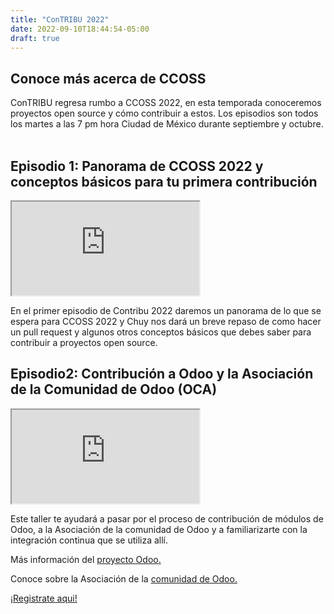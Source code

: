 ```yaml
---
title: "ConTRIBU 2022"
date: 2022-09-10T18:44:54-05:00
draft: true
---
```


## Conoce más acerca de CCOSS

ConTRIBU regresa rumbo a CCOSS  2022, en esta temporada conoceremos proyectos open source y cómo contribuir a estos. Los episodios son todos los martes a las 7 pm hora Ciudad de México durante septiembre y octubre.
<br>
<br>

   <div class="row row-cols-1 row-cols-md-2">
        <div class="col mb-4">
          <div class="card" style="border: none;">
       <h2>Episodio 1: Panorama de CCOSS 2022 y conceptos básicos para tu primera contribución</h2>
 <div class="embed-responsive embed-responsive-16by9">
              <iframe class="embed-responsive-item" src="https://www.youtube.com/embed/Lw9tdJTethU" allowfullscreen></iframe>
            </div>
            <p>En el primer episodio de Contribu 2022 daremos un panorama de lo que se espera para CCOSS 2022 y Chuy nos dará un breve repaso de como hacer un pull request y algunos otros conceptos básicos que debes saber para contribuir a proyectos open source.
</p>
          </div>
        </div>
        <div class="col mb-4">
          <div class="card" style="border: none;">
          <h2>Episodio2: Contribución a Odoo y la Asociación de la Comunidad de Odoo (OCA)</h2>
  <div class="embed-responsive embed-responsive-16by9">
              <iframe class="embed-responsive-item" src="https://www.youtube.com/embed/Ci6zVM4Sqcc" allowfullscreen></iframe>
            </div>
 </div>
 <p>Este taller te ayudará a pasar por el proceso de contribución de módulos de Odoo, a la Asociación de la comunidad de Odoo y a familiarizarte con la integración continua que se utiliza allí.

Más información del [proyecto Odoo.](https://odoo.com/)

Conoce sobre la Asociación de la [comunidad de Odoo.](https://odoo-community.org/)</p>

<a href="https://sg1.run/contribuep2">¡Registrate aqui!</a>
        </div>
      </div>

